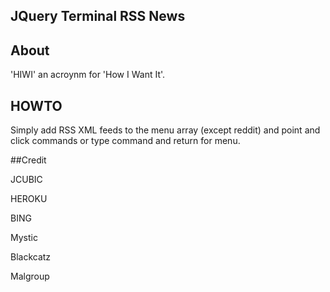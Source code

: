 ## JQuery Terminal RSS News

## About

'HIWI' an acroynm for 'How I Want It'.

## HOWTO

Simply add RSS XML feeds to the menu array (except reddit) and point and click commands or type command and return for menu.

##Credit

JCUBIC

HEROKU

BING

Mystic

Blackcatz

Malgroup
